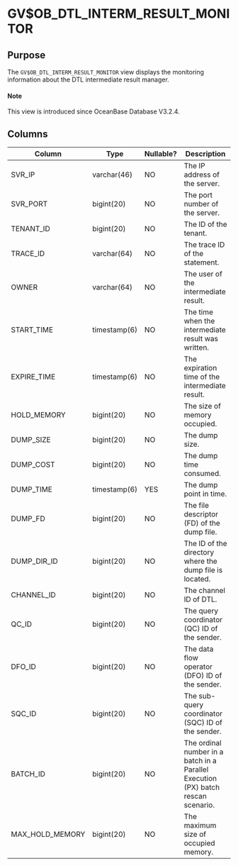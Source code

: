 # GV$OB_DTL_INTERM_RESULT_MONITOR

## Purpose

The `GV$OB_DTL_INTERM_RESULT_MONITOR` view displays the monitoring information about the DTL intermediate result manager.

<main id="notice" type='explain'>
  <h4>Note</h4>
  <p>This view is introduced since OceanBase Database V3.2.4. </p>
</main>

## Columns

| Column | Type | Nullable? | Description |
| --- | --- | --- | --- |
| SVR_IP | varchar(46) | NO | The IP address of the server. |
| SVR_PORT | bigint(20) | NO | The port number of the server. |
| TENANT_ID | bigint(20) | NO | The ID of the tenant. |
| TRACE_ID | varchar(64) | NO | The trace ID of the statement. |
| OWNER | varchar(64) | NO | The user of the intermediate result. |
| START_TIME | timestamp(6) | NO | The time when the intermediate result was written. |
| EXPIRE_TIME | timestamp(6) | NO | The expiration time of the intermediate result. |
| HOLD_MEMORY | bigint(20) | NO | The size of memory occupied. |
| DUMP_SIZE | bigint(20) | NO | The dump size. |
| DUMP_COST | bigint(20) | NO | The dump time consumed. |
| DUMP_TIME | timestamp(6) | YES | The dump point in time. |
| DUMP_FD | bigint(20) | NO | The file descriptor (FD) of the dump file. |
| DUMP_DIR_ID | bigint(20) | NO | The ID of the directory where the dump file is located. |
| CHANNEL_ID | bigint(20) | NO | The channel ID of DTL. |
| QC_ID | bigint(20) | NO | The query coordinator (QC) ID of the sender. |
| DFO_ID | bigint(20) | NO | The data flow operator (DFO) ID of the sender. |
| SQC_ID | bigint(20) | NO | The sub-query coordinator (SQC) ID of the sender. |
| BATCH_ID | bigint(20) | NO | The ordinal number in a batch in a Parallel Execution (PX) batch rescan scenario. |
| MAX_HOLD_MEMORY | bigint(20) | NO | The maximum size of occupied memory. |

